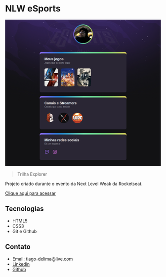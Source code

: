 # NLW eSports

![preview](./.github/preview.png)

> Trilha Explorer

Projeto criado durante o evento da Next Level Weak da Rocketseat.

[Clique aqui para acessar](https://tiagolima05.github.io/NLW-explorer/)

## Tecnologias

- HTML5
- CSS3
- Git e Github

## Contato

- Email: tiago-delima@live.com
- [Linkedin](www.linkedin.com/in/tiago-de-lima-santos-abreu-474b72180)
- [Github](https://github.com/tiagolima05)